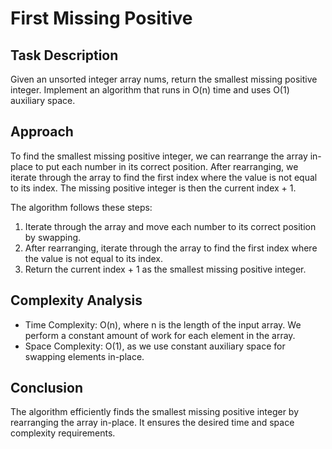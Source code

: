 # First Missing Positive

## Task Description
Given an unsorted integer array nums, return the smallest missing positive integer. Implement an algorithm that runs in O(n) time and uses O(1) auxiliary space.

## Approach
To find the smallest missing positive integer, we can rearrange the array in-place to put each number in its correct position. After rearranging, we iterate through the array to find the first index where the value is not equal to its index. The missing positive integer is then the current index + 1.

The algorithm follows these steps:
1. Iterate through the array and move each number to its correct position by swapping.
2. After rearranging, iterate through the array to find the first index where the value is not equal to its index.
3. Return the current index + 1 as the smallest missing positive integer.

## Complexity Analysis
- Time Complexity: O(n), where n is the length of the input array. We perform a constant amount of work for each element in the array.
- Space Complexity: O(1), as we use constant auxiliary space for swapping elements in-place.

## Conclusion
The algorithm efficiently finds the smallest missing positive integer by rearranging the array in-place. It ensures the desired time and space complexity requirements.
